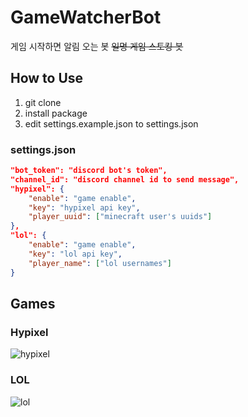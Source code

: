 # GameWatcherBot
게임 시작하면 알림 오는 봇 ~~일명 게임 스토킹 봇~~

## How to Use
1. git clone
2. install package
3. edit settings.example.json to settings.json 

### settings.json
``` json
"bot_token": "discord bot's token",
"channel_id": "discord channel id to send message",
"hypixel": {
    "enable": "game enable",
    "key": "hypixel api key",
    "player_uuid": ["minecraft user's uuids"]
},
"lol": {
    "enable": "game enable",
    "key": "lol api key",
    "player_name": ["lol usernames"]
}
```

## Games
### Hypixel
![hypixel](https://media.discordapp.net/attachments/700329896429224007/811953085198893086/unknown.png)

### LOL
![lol](https://cdn.discordapp.com/attachments/811199708110389278/812593713024204800/unknown.png)
